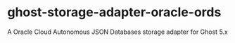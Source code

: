 # ghost-storage-adapter-oracle-ords

A Oracle Cloud Autonomous JSON Databases storage adapter for Ghost 5.x
